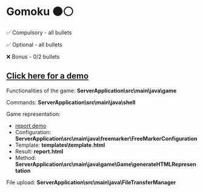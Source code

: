 
# Gomoku :black_circle::white_circle:

:white_check_mark: Compulsory - all bullets

:white_check_mark: Optional - all bullets

:x: Bonus - 0/2 bullets


## [Click here for a demo](https://youtu.be/ZBZhBfvLZas)

Functionalities of the game: **ServerApplication\src\main\java\game**

Commands: **ServerApplication\src\main\java\shell**

Game representation: 

 - [report demo](https://codepen.io/johnycode/pen/zYvEpjO)
 -   Configuration: **ServerApplication\src\main\java\freemarker\FreeMarkerConfiguration**
 -   Template: **templates\template.html**
 -   Result: **report.html**
 -   Method: **ServerApplication\src\main\java\game\Game\generateHTMLRepresentation**

File upload: **ServerApplication\src\main\java\FileTransferManager**